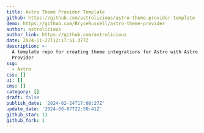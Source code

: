 ```yaml
---
title: Astro Theme Provider Template
github: https://github.com/astrolicious/astro-theme-provider-template
demo: https://github.com/BryceRussell/astro-theme-provider
author: astrolicious
author_link: https://github.com/astrolicious
date: 2024-11-27T12:17:51.377Z
description: >-
  A template repo for creating theme integrations for Astro with Astro Theme
  Provider
ssg:
  - Astro
css: []
ui: []
cms: []
category: []
draft: false
publish_date: '2024-02-24T17:08:27Z'
update_date: '2024-08-07T22:50:41Z'
github_star: 13
github_fork: 1
---
```

